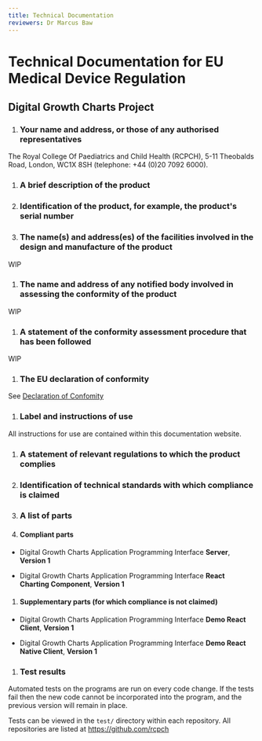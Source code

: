 ```yaml
---
title: Technical Documentation
reviewers: Dr Marcus Baw
---
```


# Technical Documentation for EU Medical Device Regulation

## Digital Growth Charts Project

1. ### Your name and address, or those of any authorised representatives

The Royal College Of Paediatrics and Child Health (RCPCH), 5-11 Theobalds Road, London, WC1X 8SH (telephone: +44 (0)20 7092 6000).

1. ### A brief description of the product

1. ### Identification of the product, for example, the product's serial number

1. ### The name(s) and address(es) of the facilities involved in the design and manufacture of the product

WIP

1. ### The name and address of any notified body involved in assessing the conformity of the product

WIP

1. ### A statement of the conformity assessment procedure that has been followed

WIP

1. ### The EU declaration of conformity

See [Declaration of Confomity](doc-api.md)

1. ### Label and instructions of use

All instructions for use are contained within this documentation website.

1. ### A statement of relevant regulations to which the product complies

1. ### Identification of technical standards with which compliance is claimed

1. ### A list of parts

1. #### Compliant parts

* Digital Growth Charts Application Programming Interface **Server**, **Version 1**

* Digital Growth Charts Application Programming Interface **React Charting Component**, **Version 1**

1. #### Supplementary parts (for which compliance is not claimed)

* Digital Growth Charts Application Programming Interface **Demo React Client**, **Version 1**

* Digital Growth Charts Application Programming Interface **Demo React Native Client**, **Version 1**

1. ### Test results

Automated tests on the programs are run on every code change. If the tests fail then the new code cannot be incorporated into the program, and the previous version will remain in place.

Tests can be viewed in the `test/` directory within each repository. All repositories are listed at <https://github.com/rcpch>

